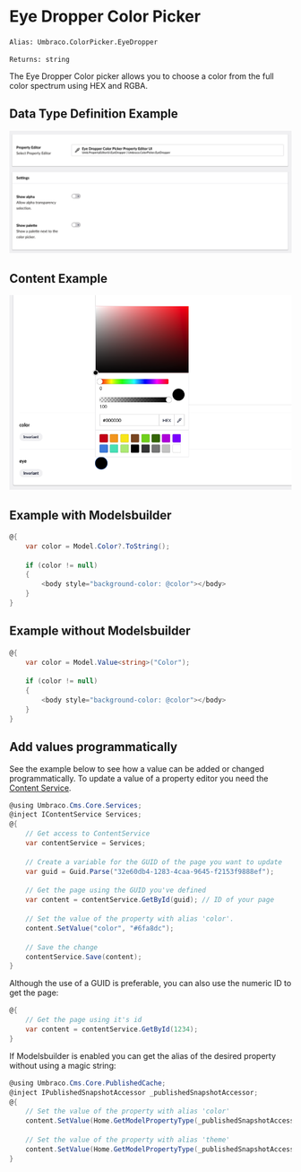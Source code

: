 # Eye Dropper Color Picker

`Alias: Umbraco.ColorPicker.EyeDropper`

`Returns: string`

The Eye Dropper Color picker allows you to choose a color from the full color spectrum using HEX and RGBA.

## Data Type Definition Example

![Eye Dropper Color Picker Data Type Definition](/14/umbraco-cms/fundamentals/backoffice/property-editors/built-in-umbraco-property-editors/images/Eye-Dropper-Color-Picker-DataType.png)

## Content Example

![Eye Dropper Color Picker Content](/14/umbraco-cms/fundamentals/backoffice/property-editors/built-in-umbraco-property-editors/images/Eye-Dropper-Color-Picker-Content.png)

## Example with Modelsbuilder

```csharp
@{
    var color = Model.Color?.ToString();

    if (color != null)
    {
        <body style="background-color: @color"></body>
    }
}
```

## Example without Modelsbuilder

```csharp
@{
    var color = Model.Value<string>("Color");

    if (color != null)
    {
        <body style="background-color: @color"></body>
    }
}
```

## Add values programmatically

See the example below to see how a value can be added or changed programmatically. To update a value of a property editor you need the [Content Service](../../../../reference/management/services/README.md#contentservice).

```csharp
@using Umbraco.Cms.Core.Services;
@inject IContentService Services;
@{
    // Get access to ContentService
    var contentService = Services;

    // Create a variable for the GUID of the page you want to update
    var guid = Guid.Parse("32e60db4-1283-4caa-9645-f2153f9888ef");

    // Get the page using the GUID you've defined
    var content = contentService.GetById(guid); // ID of your page

    // Set the value of the property with alias 'color'.
    content.SetValue("color", "#6fa8dc");
    
    // Save the change
    contentService.Save(content);
}
```

Although the use of a GUID is preferable, you can also use the numeric ID to get the page:

```csharp
@{
    // Get the page using it's id
    var content = contentService.GetById(1234); 
}
```

If Modelsbuilder is enabled you can get the alias of the desired property without using a magic string:

```csharp
@using Umbraco.Cms.Core.PublishedCache;
@inject IPublishedSnapshotAccessor _publishedSnapshotAccessor;
@{
    // Set the value of the property with alias 'color'
    content.SetValue(Home.GetModelPropertyType(_publishedSnapshotAccessor, x => x.Color).Alias, "#6fa8dc");
    
    // Set the value of the property with alias 'theme'
    content.SetValue(Home.GetModelPropertyType(_publishedSnapshotAccessor, x => x.Theme).Alias, "rgba(111, 168, 220, 0.7)");
}
```
